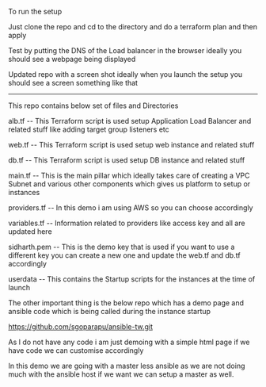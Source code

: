 To run the setup

Just clone the repo and cd to the directory and do a terraform plan and then apply

Test by putting the DNS of the Load balancer in the browser ideally you should see a webpage being displayed

Updated repo with a screen shot ideally when you launch the setup you should see a screen something like that

--------------------------------------------------------------------------------------------------

This repo contains below set of files and Directories 

alb.tf  -- This Terraform script is used setup Application Load Balancer and related stuff like adding target group listeners etc

web.tf -- This Terraform script is used setup web instance and related stuff

db.tf  -- This Terraform script is used setup DB instance and related stuff

main.tf -- This is the main pillar which ideally takes care of creating a VPC Subnet and various other components which gives us platform to setup or instances

providers.tf  -- In this demo i am using AWS so you can choose accordingly

variables.tf  -- Information related to providers like access key and all are updated here

sidharth.pem  -- This is the demo key that is used if you want to use a different key you can create a new one and update the web.tf and db.tf accordingly

userdata  -- This contains the Startup scripts for the instances at the time of launch

The other important thing is the below repo which has a demo page and ansible code which is being called during the instance startup

https://github.com/sgoparapu/ansible-tw.git

As I do not have any code i am just demoing with a simple html page if we have code we can customise accordingly

In this demo we are going with a master less ansible as we are not doing much with the ansible host if we want we can setup a master as well.

